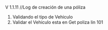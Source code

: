 V 1.1.11  //Log de  creación de una póliza

1. Validando el tipo de Vehiculo
2. Validar el Vehiculo esta en Get poliza lin 101